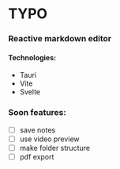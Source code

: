 # TYPO 
### Reactive markdown editor

#### Technologies:
 - Tauri
 - Vite
 - Svelte


### Soon features:
- [ ] save notes
- [ ] use video preview
- [ ] make folder structure
- [ ] pdf export